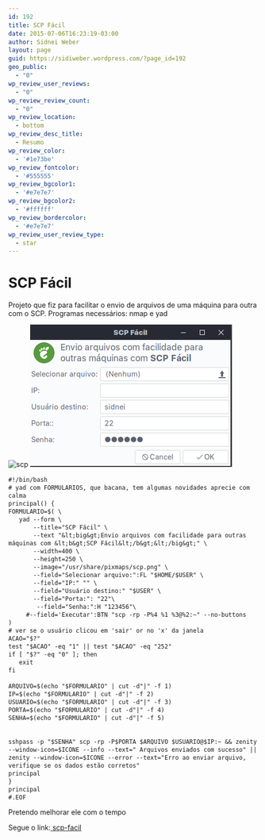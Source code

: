 ```yaml
---
id: 192
title: SCP Fácil
date: 2015-07-06T16:23:19-03:00
author: Sidnei Weber
layout: page
guid: https://sidiweber.wordpress.com/?page_id=192
geo_public:
  - "0"
wp_review_user_reviews:
  - "0"
wp_review_review_count:
  - "0"
wp_review_location:
  - bottom
wp_review_desc_title:
  - Resumo
wp_review_color:
  - '#1e73be'
wp_review_fontcolor:
  - '#555555'
wp_review_bgcolor1:
  - '#e7e7e7'
wp_review_bgcolor2:
  - '#ffffff'
wp_review_bordercolor:
  - '#e7e7e7'
wp_review_user_review_type:
  - star
---
```

# SCP Fácil

Projeto que fiz para facilitar o envio de arquivos de uma máquina para outra com o SCP. Programas necessários: nmap e yad

<img class="alignnone size-full wp-image-314" src="http://sidneiweber.com.br/wp-content/uploads/2015/07/scp.png" alt="scp" width="64" height="61" />

<img src="/wp-content/scp-facil.png" />

```shell
#!/bin/bash
# yad com FORMULARIOS, que bacana, tem algumas novidades aprecie com calma
principal() {
FORMULARIO=$( \
   yad --form \
       --title="SCP Fácil" \
       --text "&lt;big&gt;Envio arquivos com facilidade para outras máquinas com &lt;b&gt;SCP Fácil&lt;/b&gt;&lt;/big&gt;" \
       --width=400 \
       --height=250 \
       --image="/usr/share/pixmaps/scp.png" \
       --field="Selecionar arquivo:":FL "$HOME/$USER" \
       --field="IP:" "" \
       --field="Usuário destino:" "$USER" \
       --field="Porta:": "22"\
        --field="Senha:":H "123456"\
     #--field='Executar':BTN "scp -rp -P%4 %1 %3@%2:~" --no-buttons
)
# ver se o usuário clicou em 'sair' or no 'x' da janela
ACAO="$?"
test "$ACAO" -eq "1" || test "$ACAO" -eq "252"
if [ "$?" -eq "0" ]; then
   exit
fi

ARQUIVO=$(echo "$FORMULARIO" | cut -d"|" -f 1)
IP=$(echo "$FORMULARIO" | cut -d"|" -f 2)
USUARIO=$(echo "$FORMULARIO" | cut -d"|" -f 3)
PORTA=$(echo "$FORMULARIO" | cut -d"|" -f 4)
SENHA=$(echo "$FORMULARIO" | cut -d"|" -f 5)


sshpass -p "$SENHA" scp -rp -P$PORTA $ARQUIVO $USUARIO@$IP:~ && zenity --window-icon=$ICONE --info --text=" Arquivos enviados com sucesso" || zenity --window-icon=$ICONE --error --text="Erro ao enviar arquivo, verifique se os dados estão corretos"
principal
}
principal
#.EOF
```

Pretendo melhorar ele com o tempo

Segue o link:<a href="https://github.com/emmilinux/scpfacil.git" target="_blank" rel="noopener"> scp-facil</a>
